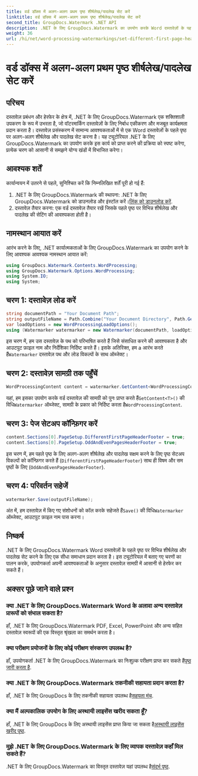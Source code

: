 ```yaml
---
title: वर्ड डॉक्स में अलग-अलग प्रथम पृष्ठ शीर्षलेख/पादलेख सेट करें
linktitle: वर्ड डॉक्स में अलग-अलग प्रथम पृष्ठ शीर्षलेख/पादलेख सेट करें
second_title: GroupDocs.Watermark .NET API
description: .NET के लिए GroupDocs.Watermark का उपयोग करके Word दस्तावेज़ों के पहले पृष्ठ पर विभिन्न शीर्षलेख और पादलेख सेट करना सीखें।
weight: 36
url: /hi/net/word-processing-watermarkings/set-different-first-page-header-footer-word-docs/
---
```


# वर्ड डॉक्स में अलग-अलग प्रथम पृष्ठ शीर्षलेख/पादलेख सेट करें

## परिचय
दस्तावेज़ प्रबंधन और हेरफेर के क्षेत्र में, .NET के लिए GroupDocs.Watermark एक शक्तिशाली उपकरण के रूप में उभरता है, जो वॉटरमार्किंग दस्तावेज़ों के लिए निर्बाध एकीकरण और मजबूत कार्यक्षमता प्रदान करता है। दस्तावेज़ प्रसंस्करण में सामान्य आवश्यकताओं में से एक Word दस्तावेज़ों के पहले पृष्ठ पर अलग-अलग शीर्षलेख और पादलेख सेट करना है। यह ट्यूटोरियल .NET के लिए GroupDocs.Watermark का उपयोग करके इस कार्य को प्राप्त करने की प्रक्रिया को स्पष्ट करेगा, प्रत्येक चरण को आसानी से समझने योग्य खंडों में विभाजित करेगा।
## आवश्यक शर्तें
कार्यान्वयन में उतरने से पहले, सुनिश्चित करें कि निम्नलिखित शर्तें पूरी हो गई हैं:
1.  .NET के लिए GroupDocs.Watermark की स्थापना: .NET के लिए GroupDocs.Watermark को डाउनलोड और इंस्टॉल करें।[लिंक को डाउनलोड करें](https://releases.groupdocs.com/Watermark/net/).
2. दस्तावेज़ तैयार करना: एक वर्ड दस्तावेज़ तैयार रखें जिसके पहले पृष्ठ पर विभिन्न शीर्षलेख और पादलेख की सेटिंग की आवश्यकता होती है।

## नामस्थान आयात करें
आरंभ करने के लिए, .NET कार्यात्मकताओं के लिए GroupDocs.Watermark का उपयोग करने के लिए आवश्यक आवश्यक नामस्थान आयात करें:
```csharp
using GroupDocs.Watermark.Contents.WordProcessing;
using GroupDocs.Watermark.Options.WordProcessing;
using System.IO;
using System;
```
## चरण 1: दस्तावेज़ लोड करें
```csharp
string documentPath = "Your Document Path";
string outputFileName = Path.Combine("Your Document Directory", Path.GetFileName(documentPath));
var loadOptions = new WordProcessingLoadOptions();
using (Watermarker watermarker = new Watermarker(documentPath, loadOptions))
```
इस चरण में, हम उस दस्तावेज़ के पथ को परिभाषित करते हैं जिसे संसाधित करने की आवश्यकता है और आउटपुट फ़ाइल नाम और निर्देशिका निर्दिष्ट करते हैं। इसके अतिरिक्त, हम a आरंभ करते हैं`Watermarker` दस्तावेज़ पथ और लोड विकल्पों के साथ ऑब्जेक्ट।
## चरण 2: दस्तावेज़ सामग्री तक पहुँचें
```csharp
WordProcessingContent content = watermarker.GetContent<WordProcessingContent>();
```
 यहां, हम इसका उपयोग करके वर्ड दस्तावेज़ की सामग्री को पुनः प्राप्त करते हैं`GetContent<T>()` की विधि`Watermarker` ऑब्जेक्ट, सामग्री के प्रकार को निर्दिष्ट करता है`WordProcessingContent`.
## चरण 3: पेज सेटअप कॉन्फ़िगर करें
```csharp
content.Sections[0].PageSetup.DifferentFirstPageHeaderFooter = true;
content.Sections[0].PageSetup.OddAndEvenPagesHeaderFooter = true;
```
इस चरण में, हम पहले पृष्ठ के लिए अलग-अलग शीर्षलेख और पादलेख सक्षम करने के लिए पृष्ठ सेटअप विकल्पों को कॉन्फ़िगर करते हैं (`DifferentFirstPageHeaderFooter`) साथ ही विषम और सम पृष्ठों के लिए (`OddAndEvenPagesHeaderFooter`).
## चरण 4: परिवर्तन सहेजें
```csharp
watermarker.Save(outputFileName);
```
 अंत में, हम दस्तावेज़ में किए गए संशोधनों को कॉल करके सहेजते हैं`Save()` की विधि`Watermarker` ऑब्जेक्ट, आउटपुट फ़ाइल नाम पास करना।

## निष्कर्ष
.NET के लिए GroupDocs.Watermark Word दस्तावेज़ों के पहले पृष्ठ पर विभिन्न शीर्षलेख और पादलेख सेट करने के लिए एक सीधा समाधान प्रदान करता है। इस ट्यूटोरियल में बताए गए चरणों का पालन करके, उपयोगकर्ता अपनी आवश्यकताओं के अनुसार दस्तावेज़ सामग्री में आसानी से हेरफेर कर सकते हैं।
## अक्सर पूछे जाने वाले प्रश्न
### क्या .NET के लिए GroupDocs.Watermark Word के अलावा अन्य दस्तावेज़ प्रारूपों को संभाल सकता है?
हाँ, .NET के लिए GroupDocs.Watermark PDF, Excel, PowerPoint और अन्य सहित दस्तावेज़ स्वरूपों की एक विस्तृत श्रृंखला का समर्थन करता है।
### क्या परीक्षण प्रयोजनों के लिए कोई परीक्षण संस्करण उपलब्ध है?
हाँ, उपयोगकर्ता .NET के लिए GroupDocs.Watermark का निःशुल्क परीक्षण प्राप्त कर सकते हैं[पृष्ठ जारी करता है](https://releases.groupdocs.com/).
### क्या .NET के लिए GroupDocs.Watermark तकनीकी सहायता प्रदान करता है?
 हाँ, .NET के लिए GroupDocs के लिए तकनीकी सहायता उपलब्ध है[सहयता मंच](https://forum.groupdocs.com/c/watermark/19).
### क्या मैं अल्पकालिक उपयोग के लिए अस्थायी लाइसेंस खरीद सकता हूँ?
 हाँ, .NET के लिए GroupDocs के लिए अस्थायी लाइसेंस प्राप्त किया जा सकता है[अस्थायी लाइसेंस खरीद पृष्ठ](https://purchase.groupdocs.com/temporary-license/).
### मुझे .NET के लिए GroupDocs.Watermark के लिए व्यापक दस्तावेज़ कहाँ मिल सकते हैं?
 .NET के लिए GroupDocs.Watermark का विस्तृत दस्तावेज़ यहां उपलब्ध है[संदर्भ पृष्ठ](https://tutorials.groupdocs.com/Watermark/net/).